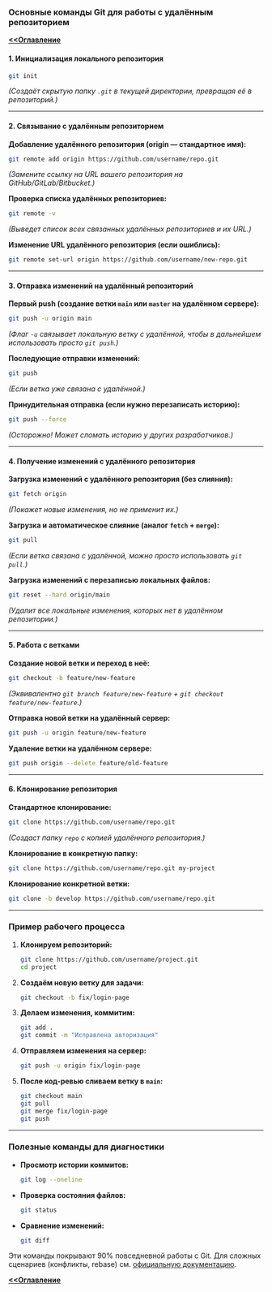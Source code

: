### **Основные команды Git для работы с удалённым репозиторием**  

**[<<Оглавление](../../TableOfContents.md)**

#### **1. Инициализация локального репозитория**  
```bash
git init
```
*(Создаёт скрытую папку `.git` в текущей директории, превращая её в репозиторий.)*  

---

#### **2. Связывание с удалённым репозиторием**  
**Добавление удалённого репозитория (origin — стандартное имя):**  
```bash
git remote add origin https://github.com/username/repo.git
```
*(Замените ссылку на URL вашего репозитория на GitHub/GitLab/Bitbucket.)*  

**Проверка списка удалённых репозиториев:**  
```bash
git remote -v
```
*(Выведет список всех связанных удалённых репозиториев и их URL.)*  

**Изменение URL удалённого репозитория (если ошиблись):**  
```bash
git remote set-url origin https://github.com/username/new-repo.git
```

---

#### **3. Отправка изменений на удалённый репозиторий**  
**Первый push (создание ветки `main` или `master` на удалённом сервере):**  
```bash
git push -u origin main
```
*(Флаг `-u` связывает локальную ветку с удалённой, чтобы в дальнейшем использовать просто `git push`.)*  

**Последующие отправки изменений:**  
```bash
git push
```
*(Если ветка уже связана с удалённой.)*  

**Принудительная отправка (если нужно перезаписать историю):**  
```bash
git push --force
```
*(Осторожно! Может сломать историю у других разработчиков.)*  

---

#### **4. Получение изменений с удалённого репозитория**  
**Загрузка изменений с удалённого репозитория (без слияния):**  
```bash
git fetch origin
```
*(Покажет новые изменения, но не применит их.)*  

**Загрузка и автоматическое слияние (аналог `fetch` + `merge`):**  
```bash
git pull
```
*(Если ветка связана с удалённой, можно просто использовать `git pull`.)*  

**Загрузка изменений с перезаписью локальных файлов:**  
```bash
git reset --hard origin/main
```
*(Удалит все локальные изменения, которых нет в удалённом репозитории.)*  

---

#### **5. Работа с ветками**  
**Создание новой ветки и переход в неё:**  
```bash
git checkout -b feature/new-feature
```
*(Эквивалентно `git branch feature/new-feature` + `git checkout feature/new-feature`.)*  

**Отправка новой ветки на удалённый сервер:**  
```bash
git push -u origin feature/new-feature
```

**Удаление ветки на удалённом сервере:**  
```bash
git push origin --delete feature/old-feature
```

---

#### **6. Клонирование репозитория**  
**Стандартное клонирование:**  
```bash
git clone https://github.com/username/repo.git
```
*(Создаст папку `repo` с копией удалённого репозитория.)*  

**Клонирование в конкретную папку:**  
```bash
git clone https://github.com/username/repo.git my-project
```

**Клонирование конкретной ветки:**  
```bash
git clone -b develop https://github.com/username/repo.git
```

---

### **Пример рабочего процесса**  
1. **Клонируем репозиторий:**  
   ```bash
   git clone https://github.com/username/project.git
   cd project
   ```

2. **Создаём новую ветку для задачи:**  
   ```bash
   git checkout -b fix/login-page
   ```

3. **Делаем изменения, коммитим:**  
   ```bash
   git add .
   git commit -m "Исправлена авторизация"
   ```

4. **Отправляем изменения на сервер:**  
   ```bash
   git push -u origin fix/login-page
   ```

5. **После код-ревью сливаем ветку в `main`:**  
   ```bash
   git checkout main
   git pull
   git merge fix/login-page
   git push
   ```

---

### **Полезные команды для диагностики**  
- **Просмотр истории коммитов:**  
  ```bash
  git log --oneline
  ```

- **Проверка состояния файлов:**  
  ```bash
  git status
  ```

- **Сравнение изменений:**  
  ```bash
  git diff
  ```

Эти команды покрывают 90% повседневной работы с Git. Для сложных сценариев (конфликты, rebase) см. [официальную документацию](https://git-scm.com/doc).

**[<<Оглавление](../../TableOfContents.md)**
